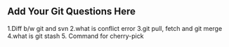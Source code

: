 Add Your Git Questions Here
----------------------------
1.Diff b/w git and svn
2.what is conflict error
3.git pull, fetch and git merge
4.what is git stash
5. Command for cherry-pick

